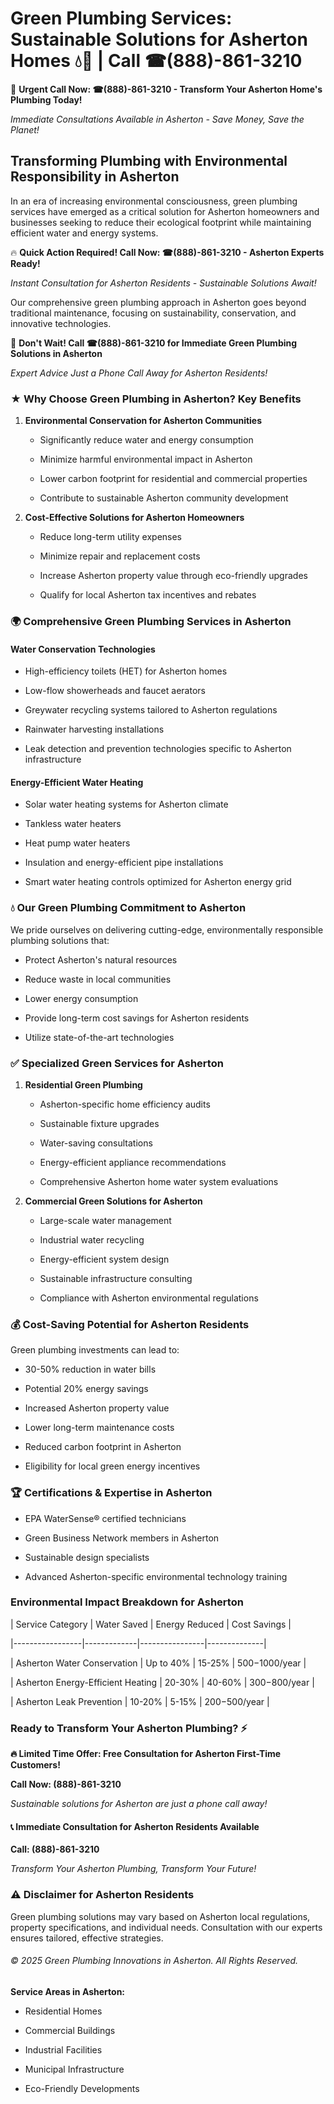 # Green Plumbing Services: Sustainable Solutions for Asherton Homes 💧🌿 | Call ☎(888)-861-3210

🚨 **Urgent Call Now: ☎(888)-861-3210 - Transform Your Asherton Home's Plumbing Today!**
*Immediate Consultations Available in Asherton - Save Money, Save the Planet!*

## Transforming Plumbing with Environmental Responsibility in Asherton

In an era of increasing environmental consciousness, green plumbing services have emerged as a critical solution for Asherton homeowners and businesses seeking to reduce their ecological footprint while maintaining efficient water and energy systems. 

🔥 **Quick Action Required! Call Now: ☎(888)-861-3210 - Asherton Experts Ready!**
*Instant Consultation for Asherton Residents - Sustainable Solutions Await!*

Our comprehensive green plumbing approach in Asherton goes beyond traditional maintenance, focusing on sustainability, conservation, and innovative technologies.

🚨 **Don't Wait! Call ☎(888)-861-3210 for Immediate Green Plumbing Solutions in Asherton**
*Expert Advice Just a Phone Call Away for Asherton Residents!*

### ★ Why Choose Green Plumbing in Asherton? Key Benefits

1. **Environmental Conservation for Asherton Communities** 
   - Significantly reduce water and energy consumption
   - Minimize harmful environmental impact in Asherton
   - Lower carbon footprint for residential and commercial properties
   - Contribute to sustainable Asherton community development

2. **Cost-Effective Solutions for Asherton Homeowners** 
   - Reduce long-term utility expenses
   - Minimize repair and replacement costs
   - Increase Asherton property value through eco-friendly upgrades
   - Qualify for local Asherton tax incentives and rebates

### 🌍 Comprehensive Green Plumbing Services in Asherton

#### Water Conservation Technologies
- High-efficiency toilets (HET) for Asherton homes
- Low-flow showerheads and faucet aerators
- Greywater recycling systems tailored to Asherton regulations
- Rainwater harvesting installations
- Leak detection and prevention technologies specific to Asherton infrastructure

#### Energy-Efficient Water Heating
- Solar water heating systems for Asherton climate
- Tankless water heaters
- Heat pump water heaters
- Insulation and energy-efficient pipe installations
- Smart water heating controls optimized for Asherton energy grid

### 💧 Our Green Plumbing Commitment to Asherton

We pride ourselves on delivering cutting-edge, environmentally responsible plumbing solutions that:
- Protect Asherton's natural resources
- Reduce waste in local communities
- Lower energy consumption
- Provide long-term cost savings for Asherton residents
- Utilize state-of-the-art technologies

### ✅ Specialized Green Services for Asherton

1. **Residential Green Plumbing**
   - Asherton-specific home efficiency audits
   - Sustainable fixture upgrades
   - Water-saving consultations
   - Energy-efficient appliance recommendations
   - Comprehensive Asherton home water system evaluations

2. **Commercial Green Solutions for Asherton**
   - Large-scale water management
   - Industrial water recycling
   - Energy-efficient system design
   - Sustainable infrastructure consulting
   - Compliance with Asherton environmental regulations

### 💰 Cost-Saving Potential for Asherton Residents

Green plumbing investments can lead to:
- 30-50% reduction in water bills
- Potential 20% energy savings
- Increased Asherton property value
- Lower long-term maintenance costs
- Reduced carbon footprint in Asherton
- Eligibility for local green energy incentives

### 🏆 Certifications & Expertise in Asherton

- EPA WaterSense® certified technicians
- Green Business Network members in Asherton
- Sustainable design specialists
- Advanced Asherton-specific environmental technology training

### Environmental Impact Breakdown for Asherton

| Service Category | Water Saved | Energy Reduced | Cost Savings |
|-----------------|-------------|----------------|--------------|
| Asherton Water Conservation | Up to 40% | 15-25% | $500-$1000/year |
| Asherton Energy-Efficient Heating | 20-30% | 40-60% | $300-$800/year |
| Asherton Leak Prevention | 10-20% | 5-15% | $200-$500/year |

### Ready to Transform Your Asherton Plumbing? ⚡

**🔥 Limited Time Offer: Free Consultation for Asherton First-Time Customers!**

**Call Now: (888)-861-3210**
*Sustainable solutions for Asherton are just a phone call away!*

#### 📞 Immediate Consultation for Asherton Residents Available

**Call: (888)-861-3210**
*Transform Your Asherton Plumbing, Transform Your Future!*

### ⚠️ Disclaimer for Asherton Residents

Green plumbing solutions may vary based on Asherton local regulations, property specifications, and individual needs. Consultation with our experts ensures tailored, effective strategies.

###### © 2025 Green Plumbing Innovations in Asherton. All Rights Reserved.

**Service Areas in Asherton:** 
- Residential Homes
- Commercial Buildings
- Industrial Facilities
- Municipal Infrastructure
- Eco-Friendly Developments